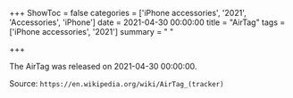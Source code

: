 +++
ShowToc = false
categories = ['iPhone accessories', '2021', 'Accessories', 'iPhone']
date = 2021-04-30 00:00:00
title = "AirTag"
tags = ['iPhone accessories', '2021']
summary = " "

+++

The AirTag was released on 2021-04-30 00:00:00.

Source: `https://en.wikipedia.org/wiki/AirTag_(tracker)`
